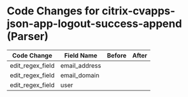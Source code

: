 # Code Changes for citrix-cvapps-json-app-logout-success-append (Parser)

| Code Change | Field Name | Before | After |
|-------------|------------|--------|-------|
| edit_regex_field | email_address |  |  |
| edit_regex_field | email_domain |  |  |
| edit_regex_field | user |  |  |